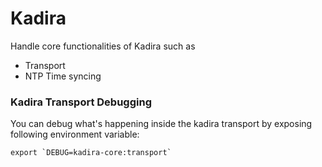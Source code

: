 # Kadira

Handle core functionalities of Kadira such as

* Transport
* NTP Time syncing

### Kadira Transport Debugging

You can debug what's happening inside the kadira transport by exposing following environment variable:

```
export `DEBUG=kadira-core:transport`
```
